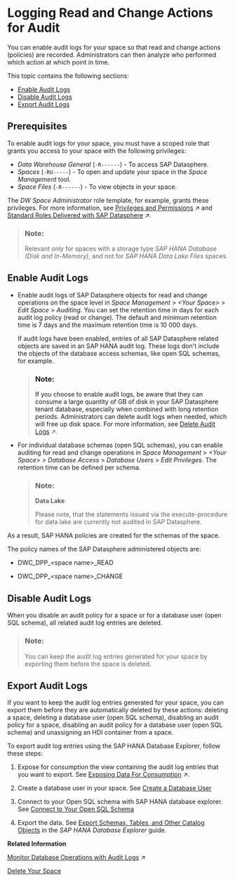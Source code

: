 <!-- loio266553976e1c4db9aaa28a75e2308b77 -->

# Logging Read and Change Actions for Audit

You can enable audit logs for your space so that read and change actions \(policies\) are recorded. Administrators can then analyze who performed which action at which point in time.

This topic contains the following sections:

-   [Enable Audit Logs](logging-read-and-change-actions-for-audit-2665539.md#loio266553976e1c4db9aaa28a75e2308b77__section_pgz_ym4_2jb)
-   [Disable Audit Logs](logging-read-and-change-actions-for-audit-2665539.md#loio266553976e1c4db9aaa28a75e2308b77__section_gzv_3kx_rvb)
-   [Export Audit Logs](logging-read-and-change-actions-for-audit-2665539.md#loio266553976e1c4db9aaa28a75e2308b77__section_js3_ylk_k2c)



<a name="loio266553976e1c4db9aaa28a75e2308b77__section_lsx_5cj_42c"/>

## Prerequisites

To enable audit logs for your space, you must have a scoped role that grants you access to your space with the following privileges:

-   *Data Warehouse General* \(`-R------`\) - To access SAP Datasphere.
-   *Spaces* \(`-RU-----`\) - To open and update your space in the *Space Management* tool.
-   *Space Files* \(`-R------`\) - To view objects in your space.

The *DW Space Administrator* role template, for example, grants these privileges. For more information, see [Privileges and Permissions](https://help.sap.com/viewer/935116dd7c324355803d4b85809cec97/DEV_CURRENT/en-US/d7350c6823a14733a7a5727bad8371aa.html "A privilege represents a task or an area in SAP Datasphere and can be assigned to a specific role. The actions that can be performed in the area are determined by the permissions assigned to a privilege.") :arrow_upper_right: and [Standard Roles Delivered with SAP Datasphere](https://help.sap.com/viewer/935116dd7c324355803d4b85809cec97/DEV_CURRENT/en-US/a50a51d80d5746c9b805a2aacbb7e4ee.html "SAP Datasphere is delivered with several standard roles. A standard role includes a predefined set of privileges and permissions.") :arrow_upper_right:. 

> ### Note:  
> Relevant only for spaces with a storage type *SAP HANA Database \(Disk and In-Memory\)*, and not for *SAP HANA Data Lake Files* spaces.



<a name="loio266553976e1c4db9aaa28a75e2308b77__section_pgz_ym4_2jb"/>

## Enable Audit Logs

-   Enable audit logs of SAP Datasphere objects for read and change operations on the space level in *Space Management* \> *<Your Space\>* \> *Edit Space* \> *Auditing*. You can set the retention time in days for each audit log policy \(read or change\). The default and minimum retention time is 7 days and the maximum retention time is 10 000 days.

    If audit logs have been enabled, entries of all SAP Datasphere related objects are saved in an SAP HANA audit log. These logs don't include the objects of the database access schemas, like open SQL schemas, for example.

    > ### Note:  
    > If you choose to enable audit logs, be aware that they can consume a large quantity of GB of disk in your SAP Datasphere tenant database, especially when combined with long retention periods. Administrators can delete audit logs when needed, which will free up disk space. For more information, see [Delete Audit Logs](https://help.sap.com/viewer/935116dd7c324355803d4b85809cec97/DEV_CURRENT/en-US/589fa4251db74fb7955eeee5d86fc25c.html "Delete audit logs and free up disk storage.") :arrow_upper_right:.

-   For individual database schemas \(open SQL schemas\), you can enable auditing for read and change operations in *Space Management* \> *<Your Space\>* \> *Database Access* \> *Database Users* \> *Edit Privileges*. The retention time can be defined per schema.

    > ### Note:  
    > **Data Lake**
    > 
    > Please note, that the statements issued via the execute-procedure for data lake are currently not audited in SAP Datasphere.


As a result, SAP HANA policies are created for the schemas of the space.

The policy names of the SAP Datasphere administered objects are:

-   DWC\_DPP\_<space name\>\_READ

-   DWC\_DPP\_<space name\>\_CHANGE




<a name="loio266553976e1c4db9aaa28a75e2308b77__section_gzv_3kx_rvb"/>

## Disable Audit Logs

When you disable an audit policy for a space or for a database user \(open SQL schema\), all related audit log entries are deleted.

> ### Note:  
> You can keep the audit log entries generated for your space by exporting them before the space is deleted.



<a name="loio266553976e1c4db9aaa28a75e2308b77__section_js3_ylk_k2c"/>

## Export Audit Logs

If you want to keep the audit log entries generated for your space, you can export them before they are automatically deleted by these actions: deleting a space, deleting a database user \(open SQL schema\), disabling an audit policy for a space, disabling an audit policy for a database user \(open SQL schema\) and unassigning an HDI container from a space.

To export audit log entries using the SAP HANA Database Explorer, follow these steps:

1.  Expose for consumption the view containing the audit log entries that you want to export. See [Exposing Data For Consumption](https://help.sap.com/viewer/24f836070a704022a40c15442163e5cf/DEV_CURRENT/en-US/40ec77ec24f244279a81448969a7e769.html "Data can only be accessed outside of your SAP Datasphere space if it is exposed for consumption.") :arrow_upper_right:.
2.  Create a database user in your space. See [Create a Database User](Integrating-Data-Via-Database-Users/Open-SQL-Schema/create-a-database-user-798e3fd.md)

3.  Connect to your Open SQL schema with SAP HANA database explorer. See [Connect to Your Open SQL Schema](Integrating-Data-Via-Database-Users/Open-SQL-Schema/connect-to-your-open-sql-schema-b78ad20.md)

4.  Export the data. See [Export Schemas, Tables, and Other Catalog Objects](https://help.sap.com/docs/SAP_HANA_COCKPIT/e8d0ddfb84094942a9f90288cd6c05d3/1f20a6c4364c4b0680596e74e4ba281d.html) in the *SAP HANA Database Explorer* guide.


**Related Information**  


[Monitor Database Operations with Audit Logs](https://help.sap.com/viewer/935116dd7c324355803d4b85809cec97/DEV_CURRENT/en-US/110404abd2d044008102c871b39fdf65.html "Monitor the read and change actions (policies) performed in the database with audit logs, and see who did what and when.") :arrow_upper_right:

[Delete Your Space](delete-your-space-3eb19b9.md "Delete a space if you are sure that you no longer need any of its content or data. The space is moved to the recycle bin, from which it can either be restored or permanently deleted from the database.")

